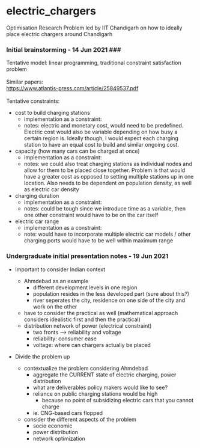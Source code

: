 # electric_chargers
Optimisation Research Problem led by IIT Chandigarh on how to ideally place electric chargers around Chandigarh </br>

### Initial brainstorming - 14 Jun 2021 ### </br>
Tentative model: linear programming, traditional constraint satisfaction problem </br>
</br>
Similar papers: </br>
https://www.atlantis-press.com/article/25849537.pdf </br>
</br>
Tentative constraints: </br>
* cost to build charging stations
    * implementation as a constraint: 
    * notes: electric and monetary cost, would need to be predefined. Electric cost would also be variable depending on how busy a certain region is. Ideally though, I would expect each charging station to have an equal cost to build and similar ongoing cost. 
* capacity (how many cars can be charged at once)
    * implementation as a constraint:
    * notes: we could also treat charging stations as individual nodes and allow for them to be placed close together. Problem is that would have a greater cost as opposed to setting multiple stations up in one location. Also needs to be dependent on population density, as well as electric car density
* charging duration
    * implementation as a constraint:
    * notes: could be tough since we introduce time as a variable, then one other constraint would have to be on the car itself
* electric car range
    * implementation as a constraint:
    * note: would have to incorporate multiple electric car models / other charging ports would have to be well within maximum range

### Undergraduate initial presentation notes - 19 Jun 2021 ###
* Important to consider Indian context
    * Ahmdebad as an example 
        * different development levels in one region
        * population resides in the less developed part (sure about this?)
        * river seperates the city, residence on one side of the city and work on the other
    * have to consider the practical as well (mathematical approach considers idealistic first and then the practical)
    * distribution network of power (electrical constraint)
        * two fronts --> reliability and voltage
        * reliability: consumer ease
        * voltage: where can chargers actually be placed

* Divide the problem up
    * contextualize the problem considering Ahmdebad
        * aggregate the CURRENT state of electric charging, power distribution
        * what are deliverables policy makers would like to see?
        * reliance on public charging stations would be high
            * because no point of subsidizing electric cars that you cannot charge
        * ie. CNG-based cars flopped
    * consider the different aspects of the problem
        * socio economic 
        * power distribution
        * network optimization
